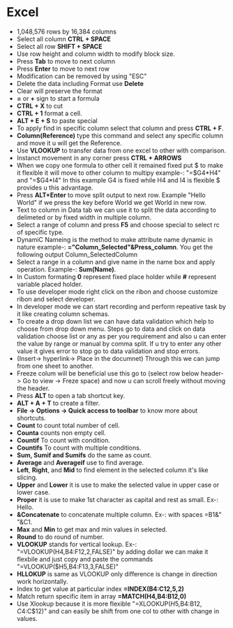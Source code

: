 # Excel
 
- 1,048,576 rows by 16,384 columns
- Select all column **CTRL + SPACE**
- Select all row **SHIFT + SPACE**
- Use row height and column width to modify block size.
- Press **Tab** to move to next column
- Press **Enter** to move to next row
- Modification can be removed by using "ESC"
- Delete the data including Format use **Delete**
- Clear will preserve the format
- **=** or **+** sign to start a formula
- **CTRL + X** to cut
- **CTRL + 1** format a cell.
- **ALT + E + S** to paste special
- To apply find in specific column select that column and press **CTRL + F**.
- **Column(Reference)** type this command and select any specific column and move it u will get the Reference.
- Use **VLOOKUP** to transfer data from one excel to other with comparison.
- Instanct movement in any corner press **CTRL + ARROWS**
- When we copy one formula to other cell it remained fixed put $ to make it flexible it will move to other column to multipy example-: "=$G4*H4" and "=$G4*I4" In this example G4 is fixed while H4 and I4 is flexible $ provides u this advantage.
- Press **ALT+Enter** to move split output to next row. Example "Hello World" if we press the key before World we get World in new row.
- Text to column in Data tab we can use it to split the data according to delimeted or by fixed width in multiple column.
- Select a range of column and press **F5** and choose special to select rc of specific type.
- DynamiC Nameing is the method to make attribute name dynamic in nature example-: **="Column_Selected"&Press_column**. You get the following output Column_SelectedColumn
- Select a range in a column and give name in the name box and apply operation. Example-: **Sum(Name)**.
- In Custom formating **0** represent fixed place holder while **#** represent variable placed holder.
- To use developer mode right click on the ribon and choose customize ribon and select developer.
- In developer mode we can start recording and perform repeative task by it like creating column schemas.
- To create a drop down list we can have data validation which help to choose from drop down menu. Steps go to data and click on data validation choose list or any as per you requirement and also u can enter the value by range or manual by comma split. If u try to enter any other value it gives error to stop go to data validation and stop errors.
- (Insert-> hyperlink-> Place in the documnet) Through this we can jump from one sheet to another.
- Freeze colum will be beneficial use this go to (select row below header-> Go to view -> Freze space) and now u can scroll freely without moving the header.
- Press **ALT** to open a tab shortcut key.
- **ALT + A + T** to create a filter.
- **File -> Options -> Quick access to toolbar** to know more about shortcuts.
- **Count** to count total number of cell.
- **Counta** counts non empty cell.
- **Countif** To count with condition.
- **Countifs** To count with multiple conditions.
- **Sum, Sumif and Sumifs** do the same as count.
- **Average** and **Averageif** use to find average.
- **Left**, **Right**, and **Mid** to find element in the selected column it's like slicing.
- **Upper** and **Lower** it is use to make the selected value in upper case or lower case.
- **Proper** it is use to make 1st character as capital and rest as small. Ex-: Hello.
- **&Concatenate** to concatenate multiple column. Ex-: with spaces =B1&" "&C1.
- **Max** and **Min** to get max and min values in selected.
- **Round** to do round of number.
- **VLOOKUP** stands for vertical lookup. Ex-: "=VLOOKUP(H4,B4:F12,2,FALSE)" by adding dollar we can make it flexbile and just copy and paste the commands "=VLOOKUP($H5,B4:F13,3,FALSE)"
- **HLLOKUP** is same as VLOOKUP only difference is change in direction work horizontally.
- Index to get value at particular index **=INDEX(B4:C12,5,2)**
- Match return specific item in array **=MATCH(H4,B4:B12,0)**
- Use Xlookup because it is more flexible "=XLOOKUP($H5,$B$4:$B$12,C$4:C$12)" and can easily be shift from one col to other with change in values.
